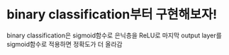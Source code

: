 # binary classification부터 구현해보자!
binary classification은 sigmoid함수로
은닉층을 ReLU로 마지막 output layer를 sigmoid함수로 적용하면 정확도가 더 올라감
